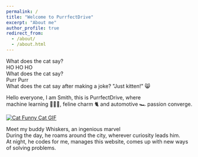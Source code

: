 ```yaml
---
permalink: /
title: "Welcome to PurrfectDrive"
excerpt: "About me"
author_profile: true
redirect_from: 
  - /about/
  - /about.html
---
```


What does the cat say?  
HO HO HO  
What does the cat say?  
Purr Purr  
What does the cat say after making a joke? "Just kitten!" 😸

Hello everyone, I am Smith, this is PurrfectDrive, where  
machine learning 👨🏻‍💻, feline charm 🐈 and automotive 🏎 passion converge. 

[![Cat Funny Cat GIF](https://tenor.com/view/cat-funny-cat-pc-cat-reading-workaholics-gif-14796708)](https://tenor.com/search/cat-gifs)


Meet my buddy Whiskers, an ingenious marvel  
During the day, he roams around the city, wherever curiosity leads him.  
At night, he codes for me, manages this website, comes up with new ways of solving problems.

